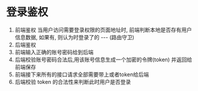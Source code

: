 # 登录鉴权
1. 前端鉴权
  当用户访问需要登录权限的页面地址时, 前端判断本地是否存有用户信息数据, 如果有, 则认为时登录了的 --- (路由守卫)
2. 后端鉴权
  1. 前端输入正确的账号密码给到后端
  2. 后端校验账号密码合法后,用该账号信息生成一个加密的令牌(token) 并返回给前端保存
  3. 前端接下来所有的接口请求全部需要带上或者token给后端
  4. 后端校验 token 的合法性来判断此时用户是否登录
